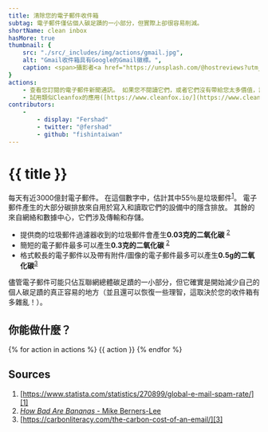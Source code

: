 ```yaml
---
title: 清除您的電子郵件收件箱
subtag: 電子郵件僅佔個人碳足蹟的一小部分，但實際上卻很容易削減。
shortName: clean inbox
hasMore: true
thumbnail: { 
    src: "./src/_includes/img/actions/gmail.jpg", 
    alt: "Gmail收件箱具有Google的Gmail徽標。",
    caption: <span>攝影者<a href="https://unsplash.com/@hostreviews?utm_source=unsplash&amp;utm_medium=referral&amp;utm_content=creditCopyText">Stephen Phillips - Hostreviews.co.uk</a>在<a href="https://unsplash.com/s/photos/email?utm_source=unsplash&amp;utm_medium=referral&amp;utm_content=creditCopyText">Unsplash</a></span>
}
actions:
    - 查看您訂閱的電子郵件新聞通訊。 如果您不閱讀它們，或者它們沒有帶給您太多價值，請取消訂閱。
    - 試用類似Cleanfox的應用([https://www.cleanfox.io/](https://www.cleanfox.io/))。它可以幫助您解決此問題，並讓您了解正在節省的二氧化碳量。
contributors:
    - 
        - display: "Fershad"
        - twitter: "@fershad"
        - github: "fishintaiwan"
---
```


# {{ title }}
每天有近3000億封電子郵件。 在這個數字中，估計其中55％是垃圾郵件<sup>[1][1]</sup>。 電子郵件產生的大部分碳排放來自用於寫入和讀取它們的設備中的隱含排放。 其餘的來自網絡和數據中心，它們涉及傳輸和存儲。

- 提供商的垃圾郵件過濾器收到的垃圾郵件會產生**0.03克的二氧化碳** <sup>[2][2]</sup>
- 簡短的電子郵件最多可以產生**0.3克的二氧化碳** <sup>[2][2]</sup>
- 格式較長的電子郵件以及帶有附件/圖像的電子郵件最多可以產生**0.5g的二氧化碳**<sup>[3][3]</sup>

儘管電子郵件可能只佔互聯網總體碳足蹟的一小部分，但它確實是開始減少自己的個人碳足蹟的真正容易的地方（並且還可以恢復一些理智，這取決於您的收件箱有多雜亂！）。

<div class="action-cta card" data-spaced>
<div class="card--content">
<h2>
    你能做什麼？
</h2>
{% for action in actions %}
{{ action }}
{% endfor %}
</div>
</div>

## Sources
1. [https://www.statista.com/statistics/270899/global-e-mail-spam-rate/][1]
2. [*How Bad Are Bananas* - Mike Berners-Lee][2]
3. [https://carbonliteracy.com/the-carbon-cost-of-an-email/][3]

[1]:https://www.statista.com/statistics/270899/global-e-mail-spam-rate/
[2]:https://www.howbadarebananas.com
[3]:https://carbonliteracy.com/the-carbon-cost-of-an-email/